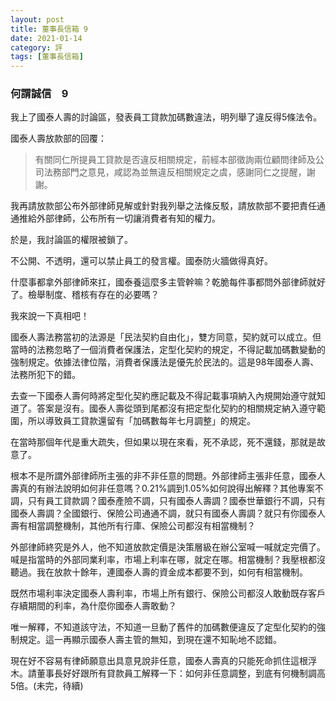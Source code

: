```yaml
---
layout: post
title: 董事長信箱 9
date: 2021-01-14
category: 評
tags: [董事長信箱]
---
```


### 何謂誠信　9

我上了國泰人壽的討論區，發表員工貸款加碼數違法，明列舉了違反得5條法令。

國泰人壽放款部的回覆：
> 有關同仁所提員工貸款是否違反相關規定，前經本部徵詢兩位顧問律師及公司法務部門之意見，咸認為並無違反相關規定之虞，感謝同仁之提醒，謝謝。


我再請放款部公布外部律師見解或針對我列舉之法條反駁，請放款部不要把責任通通推給外部律師，公布所有一切讓消費者有知的權力。

於是，我討論區的權限被鎖了。

不公開、不透明，還可以禁止員工的發言權。國泰防火牆做得真好。

什麼事都拿外部律師來扛，國泰養這麼多主管幹嘛？乾脆每件事都問外部律師就好了。檢舉制度、稽核有存在的必要嗎？

我來說一下真相吧！

國泰人壽法務當初的法源是「民法契約自由化」，雙方同意，契約就可以成立。但當時的法務忽略了一個消費者保護法，定型化契約的規定，不得記載加碼數變動的強制規定。依據法律位階，消費者保護法是優先於民法的。這是98年國泰人壽、法務所犯下的錯。

去查一下國泰人壽何時將定型化契約應記載及不得記載事項納入內規開始遵守就知道了。答案是沒有。國泰人壽從頭到尾都沒有把定型化契約的相關規定納入遵守範圍，所以導致員工貸款還留有「加碼數每年七月調整」的規定。

在當時那個年代是重大疏失，但如果以現在來看，死不承認，死不還錢，那就是故意了。

根本不是所謂外部律師所主張的非不非任意的問題。外部律師主張非任意，國泰人壽真的有辦法說明如何非任意嗎？0.21%調到1.05%如何說得出解釋？其他專案不調，只有員工貸款調？國泰產險不調，只有國泰人壽調？國泰世華銀行不調，只有國泰人壽調？全國銀行、保險公司通通不調，就只有國泰人壽調？就只有你國泰人壽有相當調整機制，其他所有行庫、保險公司都沒有相當機制？

外部律師終究是外人，他不知道放款定價是決策層級在辦公室喊一喊就定完價了。喊是指當時的外部同業利率，市場上利率在哪，就定在哪。相當機制？我壓根都沒聽過。我在放款十餘年，連國泰人壽的資金成本都要不到，如何有相當機制。

既然市場利率決定國泰人壽利率，市場上所有銀行、保險公司都沒人敢動既存客戶存續期間的利率，為什麼你國泰人壽敢動？

唯一解釋，不知道該守法，不知道一旦動了舊件的加碼數便違反了定型化契約的強制規定。這一再顯示國泰人壽主管的無知，到現在還不知恥地不認錯。

現在好不容易有律師願意出具意見說非任意，國泰人壽真的只能死命抓住這根浮木。請董事長好好跟所有貸款員工解釋一下：如何非任意調整，到底有何機制調高5倍。(未完，待續)

